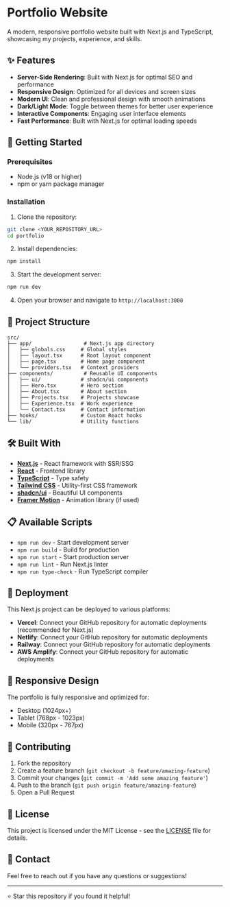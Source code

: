 # Portfolio Website

A modern, responsive portfolio website built with Next.js and TypeScript, showcasing my projects, experience, and skills.

## ✨ Features

- **Server-Side Rendering**: Built with Next.js for optimal SEO and performance
- **Responsive Design**: Optimized for all devices and screen sizes
- **Modern UI**: Clean and professional design with smooth animations
- **Dark/Light Mode**: Toggle between themes for better user experience
- **Interactive Components**: Engaging user interface elements
- **Fast Performance**: Built with Next.js for optimal loading speeds

## 🚀 Getting Started

### Prerequisites

- Node.js (v18 or higher)
- npm or yarn package manager

### Installation

1. Clone the repository:
```bash
git clone <YOUR_REPOSITORY_URL>
cd portfolio
```

2. Install dependencies:
```bash
npm install
```

3. Start the development server:
```bash
npm run dev
```

4. Open your browser and navigate to `http://localhost:3000`

## 📁 Project Structure

```
src/
├── app/                 # Next.js app directory
│   ├── globals.css     # Global styles
│   ├── layout.tsx      # Root layout component
│   ├── page.tsx        # Home page component
│   └── providers.tsx   # Context providers
├── components/          # Reusable UI components
│   ├── ui/             # shadcn/ui components
│   ├── Hero.tsx        # Hero section
│   ├── About.tsx       # About section
│   ├── Projects.tsx    # Projects showcase
│   ├── Experience.tsx  # Work experience
│   └── Contact.tsx     # Contact information
├── hooks/              # Custom React hooks
└── lib/                # Utility functions

```

## 🛠️ Built With

- **[Next.js](https://nextjs.org/)** - React framework with SSR/SSG
- **[React](https://reactjs.org/)** - Frontend library
- **[TypeScript](https://www.typescriptlang.org/)** - Type safety
- **[Tailwind CSS](https://tailwindcss.com/)** - Utility-first CSS framework
- **[shadcn/ui](https://ui.shadcn.com/)** - Beautiful UI components
- **[Framer Motion](https://www.framer.com/motion/)** - Animation library (if used)

## 📋 Available Scripts

- `npm run dev` - Start development server
- `npm run build` - Build for production
- `npm run start` - Start production server
- `npm run lint` - Run Next.js linter
- `npm run type-check` - Run TypeScript compiler

## 🚀 Deployment

This Next.js project can be deployed to various platforms:

- **Vercel**: Connect your GitHub repository for automatic deployments (recommended for Next.js)
- **Netlify**: Connect your GitHub repository for automatic deployments  
- **Railway**: Connect your GitHub repository for automatic deployments
- **AWS Amplify**: Connect your GitHub repository for automatic deployments

## 📱 Responsive Design

The portfolio is fully responsive and optimized for:
- Desktop (1024px+)
- Tablet (768px - 1023px)
- Mobile (320px - 767px)

## 🤝 Contributing

1. Fork the repository
2. Create a feature branch (`git checkout -b feature/amazing-feature`)
3. Commit your changes (`git commit -m 'Add some amazing feature'`)
4. Push to the branch (`git push origin feature/amazing-feature`)
5. Open a Pull Request

## 📄 License

This project is licensed under the MIT License - see the [LICENSE](LICENSE) file for details.

## 📧 Contact

Feel free to reach out if you have any questions or suggestions!

---

⭐ Star this repository if you found it helpful!
